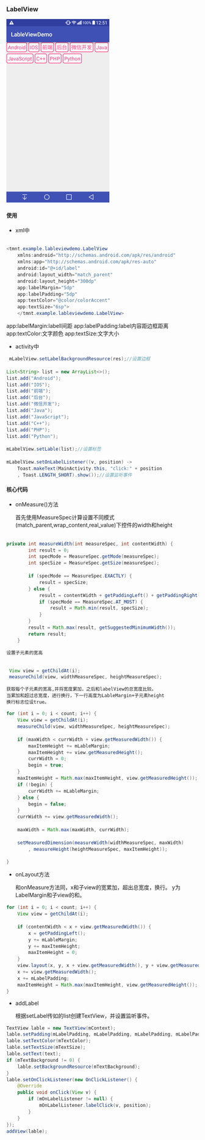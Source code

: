### LabelView

![LableView](lable.png) 

#### 使用

* xml中

```java

<tmnt.example.lableviewdemo.LabelView
    xmlns:android="http://schemas.android.com/apk/res/android"
    xmlns:app="http://schemas.android.com/apk/res-auto"
    android:id="@+id/label"
    android:layout_width="match_parent"
    android:layout_height="300dp"
    app:labelMargin="5dp"
    app:labelPadding="5dp"
    app:textColor="@color/colorAccent"
    app:textSize="6sp">
    </tmnt.example.lableviewdemo.LabelView>

```

app:labelMargin:labell间距
app:labelPadding:label内容距边框距离
app:textColor:文字颜色
app:textSize:文字大小

* activity中

```java
 mLabelView.setLabelBackgroundResource(res);//设置边框

List<String> list = new ArrayList<>();
list.add("Android");
list.add("IOS");
list.add("前端");
list.add("后台");
list.add("微信开发");
list.add("Java");
list.add("JavaScript");
list.add("C++");
list.add("PHP");
list.add("Python");

mLabelView.setLable(list);//设置标签

mLabelView.setOnLabelListener((v, position) ->
    Toast.makeText(MainActivity.this, "click:" + position
    , Toast.LENGTH_SHORT).show());//设置监听事件
```

#### 核心代码

* onMeasure()方法

    首先使用MeasureSpec计算设置不同模式(match_parent,wrap_content,real_value)下控件的width和height
```java

private int measureWidth(int measureSpec, int contentWidth) {
        int result = 0;
        int specMode = MeasureSpec.getMode(measureSpec);
        int specSize = MeasureSpec.getSize(measureSpec);

        if (specMode == MeasureSpec.EXACTLY) {
            result = specSize;
        } else {
            result = contentWidth + getPaddingLeft() + getPaddingRight();
            if (specMode == MeasureSpec.AT_MOST) {
                result = Math.min(result, specSize);
            }
        }
        result = Math.max(result, getSuggestedMinimumWidth());
        return result;
    }

```

    设置子元素的宽高
```java

 View view = getChildAt(i);
 measureChild(view, widthMeasureSpec, heightMeasureSpec);

```

    获取每个子元素的宽高,并将宽度累加，之后和labelView的总宽度比较。
    当累加和超过总宽度，进行换行，下一行高度为LableMargin+子元素height
    换行标志位设true。
```java
for (int i = 0; i < count; i++) {
    View view = getChildAt(i);
    measureChild(view, widthMeasureSpec, heightMeasureSpec);

    if (maxWidth < currWidth + view.getMeasuredWidth()) {
        maxItemHeight += mLableMargin;
        maxItemHeight += view.getMeasuredHeight();
        currWidth = 0;
        begin = true;
    }
    maxItemHeight = Math.max(maxItemHeight, view.getMeasuredHeight());
    if (!begin) {
        currWidth += mLableMargin;
    } else {
        begin = false;
    }
    currWidth += view.getMeasuredWidth();

    maxWidth = Math.max(maxWidth, currWidth);

    setMeasuredDimension(measureWidth(widthMeasureSpec, maxWidth)
        , measureHeight(heightMeasureSpec, maxItemHeight));

}
```

* onLayout方法

    和onMeasure方法同，x和子view的宽累加，超出总宽度，换行。
    y为LabelMargin和子view的和。

```java
for (int i = 0; i < count; i++) {
    View view = getChildAt(i);

    if (contentWidth < x + view.getMeasuredWidth()) {
        x = getPaddingLeft();
        y += mLableMargin;
        y += maxItemHeight;
        maxItemHeight = 0;
    }
    view.layout(x, y, x + view.getMeasuredWidth(), y + view.getMeasuredHeight());
    x += view.getMeasuredWidth();
    x += mLabelPadding;
    maxItemHeight = Math.max(maxItemHeight, view.getMeasuredHeight());
}
```

* addLabel

    根据setLabel传如的list创建TextView，并设置监听事件。

```java
TextView lable = new TextView(mContext);
lable.setPadding(mLabelPadding, mLabelPadding, mLabelPadding, mLabelPadding);
lable.setTextColor(mTextColor);
lable.setTextSize(mTextSize);
lable.setText(text);
if (mTextBackground != 0) {
    lable.setBackgroundResource(mTextBackground);
}
lable.setOnClickListener(new OnClickListener() {
    @Override
    public void onClick(View v) {
        if (mOnLabelListener != null) {
            mOnLabelListener.labelClick(v, position);
        }
    }
});
addView(lable);
```


    
